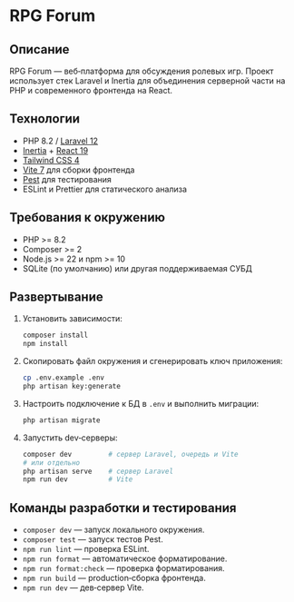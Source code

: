 # RPG Forum

## Описание

RPG Forum — веб‑платформа для обсуждения ролевых игр. Проект использует стек Laravel и Inertia для объединения серверной части на PHP и современного фронтенда на React.

## Технологии

- PHP 8.2 / [Laravel 12](https://laravel.com)
- [Inertia](https://inertiajs.com) + [React 19](https://react.dev)
- [Tailwind CSS 4](https://tailwindcss.com)
- [Vite 7](https://vitejs.dev) для сборки фронтенда
- [Pest](https://pestphp.com) для тестирования
- ESLint и Prettier для статического анализа

## Требования к окружению

- PHP >= 8.2
- Composer >= 2
- Node.js >= 22 и npm >= 10
- SQLite (по умолчанию) или другая поддерживаемая СУБД

## Развертывание

1. Установить зависимости:
   ```bash
   composer install
   npm install
   ```
2. Скопировать файл окружения и сгенерировать ключ приложения:
   ```bash
   cp .env.example .env
   php artisan key:generate
   ```
3. Настроить подключение к БД в `.env` и выполнить миграции:
   ```bash
   php artisan migrate
   ```
4. Запустить dev‑серверы:
   ```bash
   composer dev         # сервер Laravel, очередь и Vite
   # или отдельно
   php artisan serve    # сервер Laravel
   npm run dev          # Vite
   ```

## Команды разработки и тестирования

- `composer dev` — запуск локального окружения.
- `composer test` — запуск тестов Pest.
- `npm run lint` — проверка ESLint.
- `npm run format` — автоматическое форматирование.
- `npm run format:check` — проверка форматирования.
- `npm run build` — production‑сборка фронтенда.
- `npm run dev` — дев‑сервер Vite.

